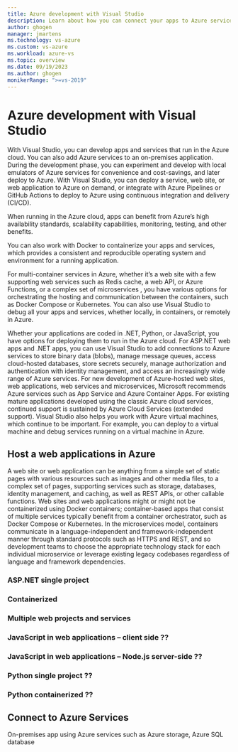 ```yaml
---
title: Azure development with Visual Studio
description: Learn about how you can connect your apps to Azure services in Visual Studio and deploy them to the cloud.
author: ghogen
manager: jmartens
ms.technology: vs-azure
ms.custom: vs-azure
ms.workload: azure-vs
ms.topic: overview
ms.date: 09/19/2023
ms.author: ghogen
monikerRange: ">=vs-2019"
---
```

# Azure development with Visual Studio

With Visual Studio, you can develop apps and services that run in the Azure cloud. You can also add Azure services to an on-premises application. During the development phase, you can experiment and develop with local emulators of Azure services for convenience and cost-savings, and later deploy to Azure. With Visual Studio, you can deploy a service, web site, or web application to Azure on demand, or integrate with Azure Pipelines or GitHub Actions to deploy to Azure using continuous integration and delivery (CI/CD).

When running in the Azure cloud, apps can benefit from Azure’s high availability standards, scalability capabilities, monitoring, testing, and other benefits.

You can also work with Docker to containerize your apps and services, which provides a consistent and reproducible operating system and environment for a running application.

For multi-container services in Azure, whether it’s a web site with a few supporting web services such as Redis cache, a web API, or Azure Functions, or a complex set of microservices , you have various options for orchestrating the hosting and communication between the containers, such as Docker Compose or Kubernetes.
You can also use Visual Studio to debug all your apps and services, whether locally, in containers, or remotely in Azure.

Whether your applications are coded in .NET, Python, or JavaScript, you have options for deploying them to run in the Azure cloud. For ASP.NET web apps and .NET apps, you can use Visual Studio to add connections to Azure services to store binary data (blobs), manage message queues, access cloud-hosted databases, store secrets securely, manage authorization and authentication with identity management, and access an increasingly wide range of Azure services.
For new development of Azure-hosted web sites, web applications, web services and microservices, Microsoft recommends Azure services such as App Service and Azure Container Apps. For existing mature applications developed using the classic Azure cloud services, continued support is sustained by Azure Cloud Services (extended support).
Visual Studio also helps you work with Azure virtual machines, which continue to be important. For example, you can deploy to a virtual machine and debug services running on a virtual machine in Azure.

## Host a web applications in Azure

A web site or web application can be anything from a simple set of static pages with various resources such as images and other media files, to a complex set of pages, supporting services such as storage, databases, identity management, and caching, as well as REST APIs, or other callable functions. Web sites and web applications might or might not be containerized using Docker containers; container-based apps that consist of multiple services typically benefit from a container orchestrator, such as Docker Compose or Kubernetes.  In the microservices model, containers communicate in a language-independent and framework-independent manner through standard protocols such as HTTPS and REST, and so development teams to choose the appropriate technology stack for each individual microservice or leverage existing legacy codebases regardless of language and framework dependencies.

### ASP.NET single project



### Containerized

### Multiple web projects and services

### JavaScript in web applications – client side ??

### JavaScript in web applications – Node.js server-side ??

### Python single project ??

### Python containerized ??

## Connect to Azure Services

On-premises app using Azure services such as Azure storage, Azure SQL database

